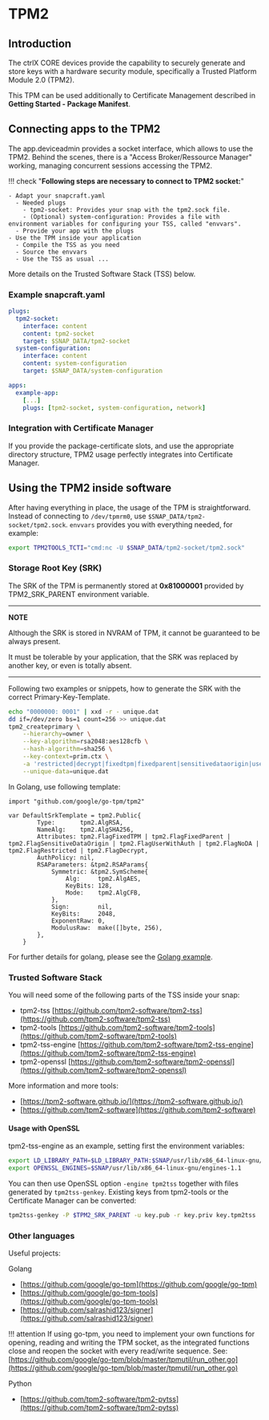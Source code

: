 # TPM2

## Introduction

The ctrlX CORE devices provide the capability to securely generate and store keys with a hardware security module, specifically a Trusted Platform Module 2.0 (TPM2).

This TPM can be used additionally to Certificate Management described in __Getting Started - Package Manifest__.

## Connecting apps to the TPM2

The app.deviceadmin provides a socket interface, which allows to use the TPM2. Behind the scenes, there is a "Access Broker/Ressource Manager" working, managing concurrent sessions accessing the TPM2.

!!! check  "**Following steps are necessary to connect to TPM2 socket:**"

    - Adapt your snapcraft.yaml
      - Needed plugs
        - tpm2-socket: Provides your snap with the tpm2.sock file.
        - (Optional) system-configuration: Provides a file with environment variables for configuring your TSS, called "envvars".
      - Provide your app with the plugs
    - Use the TPM inside your application
      - Compile the TSS as you need
      - Source the envvars
      - Use the TSS as usual ...

More details on the Trusted Software Stack (TSS) below.

### Example snapcraft.yaml

```yaml
plugs:
  tpm2-socket:
    interface: content
    content: tpm2-socket
    target: $SNAP_DATA/tpm2-socket
  system-configuration:
    interface: content
    content: system-configuration
    target: $SNAP_DATA/system-configuration

apps:
  example-app:
    [...]
    plugs: [tpm2-socket, system-configuration, network]
```

### Integration with Certificate Manager

If you provide the package-certificate slots, and use the appropriate directory structure, TPM2 usage perfectly integrates into Certificate Manager.

## Using the TPM2 inside software

After having everything in place, the usage of the TPM is straightforward. Instead of connecting to `/dev/tpmrm0`, use `$SNAP_DATA/tpm2-socket/tpm2.sock`. `envvars` provides you with everything needed, for example:

```bash
export TPM2TOOLS_TCTI="cmd:nc -U $SNAP_DATA/tpm2-socket/tpm2.sock"
```

### Storage Root Key (SRK)

The SRK of the TPM is permanently stored at **0x81000001** provided by TPM2_SRK_PARENT environment variable.

---
**NOTE**

Although the SRK is stored in NVRAM of TPM, it cannot be guaranteed to be always present.

It must be tolerable by your application, that the SRK was replaced by another key, or even is totally absent.

---

Following two examples or snippets, how to generate the SRK with the correct Primary-Key-Template.

```bash
echo "0000000: 0001" | xxd -r - unique.dat
dd if=/dev/zero bs=1 count=256 >> unique.dat
tpm2_createprimary \
    --hierarchy=owner \
    --key-algorithm=rsa2048:aes128cfb \
    --hash-algorithm=sha256 \
    --key-context=prim.ctx \
    -a 'restricted|decrypt|fixedtpm|fixedparent|sensitivedataorigin|userwithauth|noda' \
    --unique-data=unique.dat
```

In Golang, use following template:

```golang
import "github.com/google/go-tpm/tpm2"

var DefaultSrkTemplate = tpm2.Public{
		Type:       tpm2.AlgRSA,
		NameAlg:    tpm2.AlgSHA256,
		Attributes: tpm2.FlagFixedTPM | tpm2.FlagFixedParent | tpm2.FlagSensitiveDataOrigin | tpm2.FlagUserWithAuth | tpm2.FlagNoDA | tpm2.FlagRestricted | tpm2.FlagDecrypt,
		AuthPolicy: nil,
		RSAParameters: &tpm2.RSAParams{
			Symmetric: &tpm2.SymScheme{
				Alg:     tpm2.AlgAES,
				KeyBits: 128,
				Mode:    tpm2.AlgCFB,
			},
			Sign:        nil,
			KeyBits:     2048,
			ExponentRaw: 0,
			ModulusRaw:  make([]byte, 256),
		},
	}
```

For further details for golang, please see the [Golang example](./samples-go/tpm2.srk/README.md).

### Trusted Software Stack

You will need some of the following parts of the TSS inside your snap:

 - tpm2-tss [https://github.com/tpm2-software/tpm2-tss](https://github.com/tpm2-software/tpm2-tss)
 - tpm2-tools [https://github.com/tpm2-software/tpm2-tools](https://github.com/tpm2-software/tpm2-tools)
 - tpm2-tss-engine [https://github.com/tpm2-software/tpm2-tss-engine](https://github.com/tpm2-software/tpm2-tss-engine) 
 - tpm2-openssl [https://github.com/tpm2-software/tpm2-openssl](https://github.com/tpm2-software/tpm2-openssl)

More information and more tools:

 - [https://tpm2-software.github.io/](https://tpm2-software.github.io/)
 - [https://github.com/tpm2-software](https://github.com/tpm2-software)

#### Usage with OpenSSL

tpm2-tss-engine as an example, setting first the environment variables:

```bash
export LD_LIBRARY_PATH=$LD_LIBRARY_PATH:$SNAP/usr/lib/x86_64-linux-gnu/engines-1.1
export OPENSSL_ENGINES=$SNAP/usr/lib/x86_64-linux-gnu/engines-1.1
```

You can then use OpenSSL option `-engine tpm2tss` together with files generated by `tpm2tss-genkey`. Existing keys from tpm2-tools or the Certificate Manager can be converted:

```bash
tpm2tss-genkey -P $TPM2_SRK_PARENT -u key.pub -r key.priv key.tpm2tss
```

### Other languages

Useful projects:

Golang
 - [https://github.com/google/go-tpm](https://github.com/google/go-tpm)
 - [https://github.com/google/go-tpm-tools](https://github.com/google/go-tpm-tools)
 - [https://github.com/salrashid123/signer](https://github.com/salrashid123/signer)

!!! attention
    If using go-tpm, you need to implement your own functions for opening, reading and writing the TPM socket, as the integrated functions close and reopen the socket with every read/write sequence. See: [https://github.com/google/go-tpm/blob/master/tpmutil/run_other.go](https://github.com/google/go-tpm/blob/master/tpmutil/run_other.go)

Python
 - [https://github.com/tpm2-software/tpm2-pytss](https://github.com/tpm2-software/tpm2-pytss)